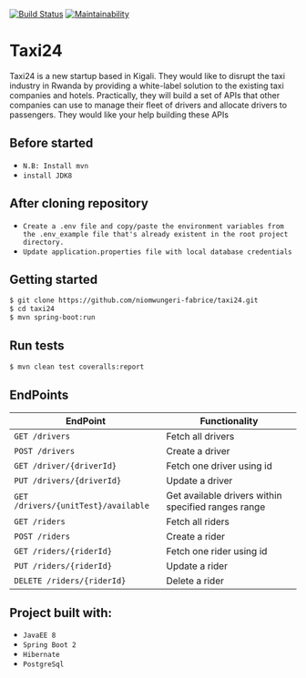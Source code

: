 [![Build Status](https://travis-ci.com/niomwungeri-fabrice/taxi24.svg?branch=master)](https://travis-ci.com/niomwungeri-fabrice/taxi24)
[![Maintainability](https://api.codeclimate.com/v1/badges/ed8986a3c3701bd22341/maintainability)](https://codeclimate.com/github/niomwungeri-fabrice/taxi24/maintainability)

# Taxi24

Taxi24 is a new startup based in Kigali. They would like to disrupt the taxi industry in Rwanda by providing a white-label solution to the existing taxi companies and hotels. Practically, they will build a set of APIs that other companies can use to manage their fleet of drivers and allocate drivers to passengers. They would like your help building these APIs

## Before started

- `N.B: Install mvn`
- `install JDK8`

## After cloning repository

- `Create a .env file and copy/paste the environment variables from the .env_example file that's already existent in the root project directory.`
- `Update application.properties file with local database credentials`

## Getting started

```sh
$ git clone https://github.com/niomwungeri-fabrice/taxi24.git
$ cd taxi24
$ mvn spring-boot:run
```

## Run tests

```sh
$ mvn clean test coveralls:report
```

## EndPoints

| EndPoint                     | Functionality             |
| ---------------------------- | ------------------------- |
| `GET /drivers`               | Fetch all drivers         |
| `POST /drivers`              | Create a driver           |
| `GET /driver/{driverId}`     | Fetch one driver using id |
| `PUT /drivers/{driverId}`    | Update a driver           |
| `GET /drivers/{unitTest}/available` | Get available drivers within specified ranges range |
| `GET /riders`               | Fetch all riders         |
| `POST /riders`              | Create a rider           |
| `GET /riders/{riderId}`     | Fetch one rider using id |
| `PUT /riders/{riderId}`    | Update a rider           |
| `DELETE /riders/{riderId}` | Delete a rider           |

## Project built with:

- `JavaEE 8`
- `Spring Boot 2`
- `Hibernate`
- `PostgreSql`
